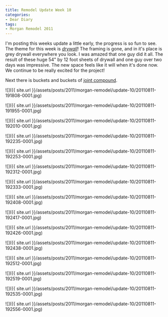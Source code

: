 ```yaml
---
title: Remodel Update Week 10
categories:
- Dear Diary
tags:
- Morgan Remodel 2011
---
```


I'm posting this weeks update a little early, the progress is so fun to see. The theme for this week is *[drywall](http://en.wikipedia.org/wiki/Drywall)*! The framing is gone, and in it's place is grey drywall everywhere you look. I was amazed that one guy did it all. The result of these huge 54" by 12 foot sheets of drywall and one guy over two days was impressive. The new space feels like it will when it's done now. We continue to be really excited for the project!

Next there is buckets and buckets of [joint compound](http://en.wikipedia.org/wiki/Joint_compound).

![]({{ site.url }}/assets/posts/2011/morgan-remodel/update-10/20110811-191808-0001.jpg)

![]({{ site.url }}/assets/posts/2011/morgan-remodel/update-10/20110811-191955-0001.jpg)

![]({{ site.url }}/assets/posts/2011/morgan-remodel/update-10/20110811-192010-0001.jpg)

![]({{ site.url }}/assets/posts/2011/morgan-remodel/update-10/20110811-192235-0001.jpg)

![]({{ site.url }}/assets/posts/2011/morgan-remodel/update-10/20110811-192253-0001.jpg)

![]({{ site.url }}/assets/posts/2011/morgan-remodel/update-10/20110811-192312-0001.jpg)

![]({{ site.url }}/assets/posts/2011/morgan-remodel/update-10/20110811-192333-0001.jpg)

![]({{ site.url }}/assets/posts/2011/morgan-remodel/update-10/20110811-192408-0001.jpg)

![]({{ site.url }}/assets/posts/2011/morgan-remodel/update-10/20110811-192417-0001.jpg)

![]({{ site.url }}/assets/posts/2011/morgan-remodel/update-10/20110811-192426-0001.jpg)

![]({{ site.url }}/assets/posts/2011/morgan-remodel/update-10/20110811-192438-0001.jpg)

![]({{ site.url }}/assets/posts/2011/morgan-remodel/update-10/20110811-192512-0001.jpg)

![]({{ site.url }}/assets/posts/2011/morgan-remodel/update-10/20110811-192519-0001.jpg)

![]({{ site.url }}/assets/posts/2011/morgan-remodel/update-10/20110811-192535-0001.jpg)

![]({{ site.url }}/assets/posts/2011/morgan-remodel/update-10/20110811-192556-0001.jpg)


